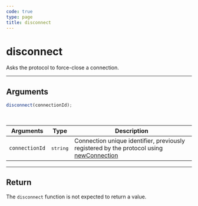 ```yaml
---
code: true
type: page
title: disconnect
---
```


# disconnect

Asks the protocol to force-close a connection.

---

## Arguments

```js
disconnect(connectionId);
```

<br/>

| Arguments      | Type              | Description                                                                                                                           |
| -------------- | ----------------- | ------------------------------------------------------------------------------------------------------------------------------------- |
| `connectionId` | <pre>string</pre> | Connection unique identifier, previously registered by the protocol using [newConnection](/core/2/guides/write-protocols/entrypoint/newconnection) |

---

## Return

The `disconnect` function is not expected to return a value.
